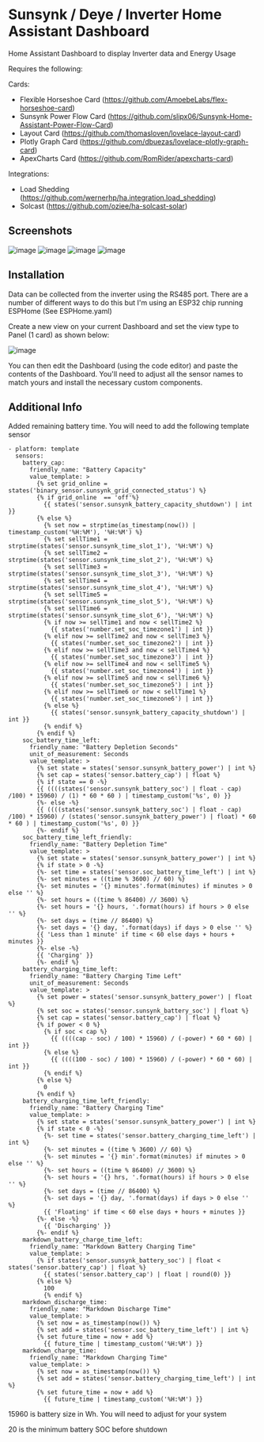 # Sunsynk / Deye / Inverter Home Assistant Dashboard
Home Assistant Dashboard to display Inverter data and Energy Usage

Requires the following: 

Cards:

 - Flexible Horseshoe Card (https://github.com/AmoebeLabs/flex-horseshoe-card)
 - Sunsynk Power Flow Card (https://github.com/slipx06/Sunsynk-Home-Assistant-Power-Flow-Card)
 - Layout Card (https://github.com/thomasloven/lovelace-layout-card)
 - Plotly Graph Card (https://github.com/dbuezas/lovelace-plotly-graph-card)
 - ApexCharts Card (https://github.com/RomRider/apexcharts-card)

Integrations:

 - Load Shedding (https://github.com/wernerhp/ha.integration.load_shedding)
 - Solcast (https://github.com/oziee/ha-solcast-solar)

## Screenshots

![image](https://github.com/slipx06/Sunsynk-Home-Assistant-Dash/assets/7227275/269cde5f-30db-4de8-8ad1-6a2b0d31799b)
![image](https://github.com/slipx06/Sunsynk-Home-Assistant-Dash/assets/7227275/7ca741c1-faff-45cd-9f20-34010c4c5a5f)
![image](https://github.com/slipx06/Sunsynk-Home-Assistant-Dash/assets/7227275/af72d28b-540a-452f-998c-7f9f7c2ca2a8)
![image](https://github.com/slipx06/Sunsynk-Home-Assistant-Dash/assets/7227275/2e150171-1ee2-45f6-bace-b844edb1fa32)

## Installation
Data can be collected from the inverter using the RS485 port. There are a number of different ways to do this but I'm using an ESP32 chip running ESPHome (See ESPHome.yaml)

Create a new view on your current Dashboard and set the view type to Panel (1 card) as shown below:

![image](https://user-images.githubusercontent.com/7227275/223527428-b4508e6c-cf2d-473a-b63c-ffad11d2630d.png)

You can then edit the Dashboard (using the code editor) and paste the contents of the Dashboard.
You'll need to adjust all the sensor names to match yours and install the necessary custom components. 

## Additional Info
Added remaining battery time. You will need to add the following template sensor

```
- platform: template
  sensors:
    battery_cap:
      friendly_name: "Battery Capacity"
      value_template: >
        {% set grid_online = states('binary_sensor.sunsynk_grid_connected_status') %}
        {% if grid_online  == 'off'%}
          {{ states('sensor.sunsynk_battery_capacity_shutdown') | int }}
        {% else %}
          {% set now = strptime(as_timestamp(now()) | timestamp_custom('%H:%M'), '%H:%M') %}
          {% set sellTime1 = strptime(states('sensor.sunsynk_time_slot_1'), '%H:%M') %}
          {% set sellTime2 = strptime(states('sensor.sunsynk_time_slot_2'), '%H:%M') %}
          {% set sellTime3 = strptime(states('sensor.sunsynk_time_slot_3'), '%H:%M') %}
          {% set sellTime4 = strptime(states('sensor.sunsynk_time_slot_4'), '%H:%M') %}
          {% set sellTime5 = strptime(states('sensor.sunsynk_time_slot_5'), '%H:%M') %}
          {% set sellTime6 = strptime(states('sensor.sunsynk_time_slot_6'), '%H:%M') %}
          {% if now >= sellTime1 and now < sellTime2 %}
            {{ states('number.set_soc_timezone1') | int }}
          {% elif now >= sellTime2 and now < sellTime3 %}
            {{ states('number.set_soc_timezone2') | int }}
          {% elif now >= sellTime3 and now < sellTime4 %}
            {{ states('number.set_soc_timezone3') | int }}
          {% elif now >= sellTime4 and now < sellTime5 %}
            {{ states('number.set_soc_timezone4') | int }}
          {% elif now >= sellTime5 and now < sellTime6 %}
            {{ states('number.set_soc_timezone5') | int }}
          {% elif now >= sellTime6 or now < sellTime1 %}
            {{ states('number.set_soc_timezone6') | int }}
          {% else %}
            {{ states('sensor.sunsynk_battery_capacity_shutdown') | int }}
          {% endif %}
        {% endif %}
    soc_battery_time_left:
      friendly_name: "Battery Depletion Seconds"
      unit_of_measurement: Seconds
      value_template: >
        {% set state = states('sensor.sunsynk_battery_power') | int %}
        {% set cap = states('sensor.battery_cap') | float %}
        {% if state == 0 -%}
        {{ ((((states('sensor.sunsynk_battery_soc') | float - cap) /100) * 15960) / (1) * 60 * 60 ) | timestamp_custom('%s', 0) }}
        {%- else -%}
        {{ ((((states('sensor.sunsynk_battery_soc') | float - cap) /100) * 15960) / (states('sensor.sunsynk_battery_power') | float) * 60 * 60 ) | timestamp_custom('%s', 0) }}
        {%- endif %}
    soc_battery_time_left_friendly:
      friendly_name: "Battery Depletion Time"
      value_template: >
        {% set state = states('sensor.sunsynk_battery_power') | int %}
        {% if state > 0 -%}
        {%- set time = states('sensor.soc_battery_time_left') | int %}
        {%- set minutes = ((time % 3600) // 60) %}
        {%- set minutes = '{} minutes'.format(minutes) if minutes > 0 else '' %}
        {%- set hours = ((time % 86400) // 3600) %}
        {%- set hours = '{} hours, '.format(hours) if hours > 0 else '' %}
        {%- set days = (time // 86400) %}
        {%- set days = '{} day, '.format(days) if days > 0 else '' %}
        {{ 'Less than 1 minute' if time < 60 else days + hours + minutes }}
        {%- else -%}
        {{ 'Charging' }}
        {%- endif %}
    battery_charging_time_left:
      friendly_name: "Battery Charging Time Left"
      unit_of_measurement: Seconds
      value_template: >
        {% set power = states('sensor.sunsynk_battery_power') | float %}
        {% set soc = states('sensor.sunsynk_battery_soc') | float %}
        {% set cap = states('sensor.battery_cap') | float %}
        {% if power < 0 %}
          {% if soc < cap %}
            {{ ((((cap - soc) / 100) * 15960) / (-power) * 60 * 60) | int }}
          {% else %}
            {{ ((((100 - soc) / 100) * 15960) / (-power) * 60 * 60) | int }}
          {% endif %}
        {% else %}
          0
        {% endif %}
    battery_charging_time_left_friendly:
      friendly_name: "Battery Charging Time"
      value_template: >
        {% set state = states('sensor.sunsynk_battery_power') | int %}
        {% if state < 0 -%}
          {%- set time = states('sensor.battery_charging_time_left') | int %}
          {%- set minutes = ((time % 3600) // 60) %}
          {%- set minutes = '{} min'.format(minutes) if minutes > 0 else '' %}
          {%- set hours = ((time % 86400) // 3600) %}
          {%- set hours = '{} hrs, '.format(hours) if hours > 0 else '' %}
          {%- set days = (time // 86400) %}
          {%- set days = '{} day, '.format(days) if days > 0 else '' %}
          {{ 'Floating' if time < 60 else days + hours + minutes }}
        {%- else -%}
          {{ 'Discharging' }}
        {%- endif %}
    markdown_battery_charge_time_left:
      friendly_name: "Markdown Battery Charging Time"
      value_template: >
        {% if states('sensor.sunsynk_battery_soc') | float < states('sensor.battery_cap') | float %}
          {{ states('sensor.battery_cap') | float | round(0) }}
        {% else %}
          100
          {% endif %}
    markdown_discharge_time:
      friendly_name: "Markdown Discharge Time"
      value_template: >
        {% set now = as_timestamp(now()) %}
        {% set add = states('sensor.soc_battery_time_left') | int %}
        {% set future_time = now + add %}
          {{ future_time | timestamp_custom('%H:%M') }}
    markdown_charge_time:
      friendly_name: "Markdown Charging Time"
      value_template: >
        {% set now = as_timestamp(now()) %}
        {% set add = states('sensor.battery_charging_time_left') | int %}
        {% set future_time = now + add %}
          {{ future_time | timestamp_custom('%H:%M') }}
```  

15960 is battery size in Wh. You will need to adjust for your system

20 is the minimum battery SOC before shutdown
